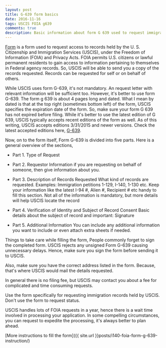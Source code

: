 ```yaml
---
layout: post
title: G-639 form basics
date: 2016-11-16
tags: USCIS FOIA g639
comments: true
description: Basic information about form G 639 used to request immigration records from USCIS
---
```

[Form](http://www.uscis.gov/sites/default/files/files/form/g-639.pdf) is a form used to request access to
records held by the U. S. Citizenship and Immigration Services (USCIS), under the Freedom of Information (FOIA)
and Privacy Acts. FOIA permits U.S. citizens or lawful permanent residents to gain access to information pertaining to themselves in
Federal agency records. So, USCIS will be able to send you a copy of the records requested.
Records can be requested for self or on behalf of others.

While USCIS uses form G-639, it's not mandatory. An request letter with relevant
information will be sufficient too. However, it's better to use form G-639.
The form g 639 is about 4 pages long and dated. What I mean by dated is that at the top right (sometimes bottom left)
of the form, USCIS specifies the expiration date of the form.
So, make sure your form G 639 has not expired before filing. While it's better to use the latest edition of G 639,
USCIS typically accepts recent editions of the form as well.
As of this writing, USCIS accepts editions 3/31/2015 and newer versions.
Check the latest accepted editions here,
 [G-639](http://www.uscis.gov/sites/default/files/files/form/g-639.pdf).

Now, on to the form itself,
Form G-639 is divided into five parts. Here is a general overview of the sections,

* Part 1. Type of Request

* Part 2. Requestor Information
		if you are requesting on behalf of someone, then give information about you.

* Part 3. Description of Records Requested
What kind of records are requested. Examples: Immigration petitions 1-129, I-140, 1-130 etc.
Keep your information like the latest I-94 #, Alien #, Recipient # etc handy to fill this section. Not all of the information is mandatory, but more details will help USCIS locate the record

* Part 4. Verification of Identity and Subject of Record Consent
Basic details about the subject of record and important: Signature

* Part 5. Additional Information
You can include any additional information you want to include or even attach extra sheets if needed.

Things to take care while filling the form,
 People commonly forget to sign the completed form. USCIS rejects any unsigned Form G-639 causing unnecessary delays.
 Hence, make sure you sign the form before sending it to USCIS.

Also, make sure you have the correct address listed in the form. Because, that's where USCIS would mail the
details requested.

In general there is no filing fee, but USCIS may contact you about a fee for complicated and time consuming requests.

Use the form specifically for requesting immigration records held by USCIS. Don't use the form to request status.

USCIS handles lots of FOIA requests in a year, hence there is a wait time involved in processing your application. In some compelling circumstances, you can request to expedite the processing, it's
always better to plan ahead.

[More instructions to fill the form]({{ site.url }}posts/i140-foia-form-g-639-instruction/)
